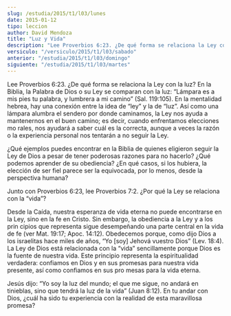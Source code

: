 ```yaml
---
slug: /estudia/2015/t1/l03/lunes
date: 2015-01-12
tipo: leccion
author: David Mendoza
title: "Luz y Vida"
description: "Lee Proverbios 6:23. ¿De qué forma se relaciona la Ley con la luz? En la  Biblia, la Palabra de Dios o su Ley se comparan con la luz: “Lámpara es a mis  pies tu palabra, y lumbrera a mi camino” (Sal. 119:105). En la mentalidad  hebrea, hay una conexión entre la idea de “ley” y..."
versiculo: "/versiculo/2015/t1/l03/sabado"
anterior: "/estudia/2015/t1/l03/domingo"
siguiente: "/estudia/2015/t1/l03/martes"
---
```


Lee Proverbios 6:23. ¿De qué forma se relaciona la Ley con la luz? En la Biblia, la Palabra de Dios o su Ley se comparan con la luz: “Lámpara es a mis pies tu palabra, y lumbrera a mi camino” (Sal. 119:105). En la mentalidad hebrea, hay una conexión entre la idea de “ley” y la de “luz”. Así como una lámpara alumbra el sendero por donde caminamos, la Ley nos ayuda a mantenernos en el buen camino; es decir, cuando enfrentamos elecciones mo rales, nos ayudará a saber cuál es la correcta, aunque a veces la razón o la experiencia personal nos tentarán a no seguir la Ley.

¿Qué ejemplos puedes encontrar en la Biblia de quienes eligieron seguir la Ley de Dios a pesar de tener poderosas razones para no hacerlo? ¿Qué podemos aprender de su obediencia? ¿En qué casos, si los hubiera, la elección de ser fiel parece ser la equivocada, por lo menos, desde la perspectiva humana?

Junto con Proverbios 6:23, lee Proverbios 7:2. ¿Por qué la Ley se relaciona con la “vida”?

Desde la Caída, nuestra esperanza de vida eterna no puede encontrarse en la Ley, sino en la fe en Cristo. Sin embargo, la obediencia a la Ley y a los prin cipios que representa sigue desempeñando una parte central en la vida de fe (ver Mat. 19:17; Apoc. 14:12). Obedecemos porque, como dijo Dios a los israelitas hace miles de años, “Yo [soy] Jehová vuestro Dios” (Lev. 18:4). La Ley de Dios está relacionada con la “vida” sencillamente porque Dios es la fuente de nuestra vida. Este principio representa la espiritualidad verdadera: confiamos en Dios y en sus promesas para nuestra vida presente, así como confiamos en sus pro mesas para la vida eterna.

Jesús dijo: “Yo soy la luz del mundo; el que me sigue, no andará en tinieblas, sino que tendrá la luz de la vida” (Juan 8:12). En tu andar con Dios, ¿cuál ha sido tu experiencia con la realidad de esta maravillosa promesa?
